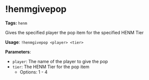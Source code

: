 # !henmgivepop

**Tags:** `henm`

Gives the specified player the pop item for the specified HENM Tier

**Usage**: `!henmgivepop <player> <tier>`

**Parameters**:
- `player`: The name of the player to give the pop
- `tier`: The HENM Tier for the pop item
  - Options: 1 - 4
